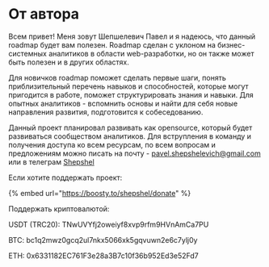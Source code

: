 # От автора

Всем привет! Меня зовут Шепшелевич Павел и я надеюсь, что данный roadmap будет вам полезен. Roadmap сделан с уклоном на бизнес-системных аналитиков в области web-разработки, но он также может быть полезен и в других областях.

Для новичков roadmap поможет сделать первые шаги, понять приблизительный перечень навыков и способностей, которые могут пригодится в работе, поможет структурировать знания и навыки. Для опытных аналитиков - вспомнить основы и найти для себя новые направления развития, подготовится к собеседованию.&#x20;

Данный проект планировал развивать как opensource, который будет развиваться сообществом аналитиков. Для вструпления в команду и получения доступа ко всем ресурсам, по всем вопросам и предложениям можно писать на почту - pavel.shepshelevich@gmail.com или в телеграм  [Shepshel](http://localhost:5000/u/BoQ38zjPJ3bpDa3f0vPiruhnGuh2 "mention")

Если хотите поддержать проект:&#x20;

{% embed url="https://boosty.to/shepshel/donate" %}

Поддержать криптовалютой:&#x20;

USDT (TRC20): TNwUVYfj2oweiyf8xvp9rfm9HVnAmCa7PU

BTC: bc1q2mwz0gcq2ul7nkx5066xk5gqvuwn2e6c7ylj0y

ETH: 0x6331182EC761F3e28a3B7c10f36b952Ed3e52Fd7





